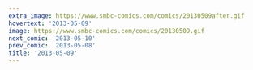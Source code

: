 ```yaml
---
extra_image: https://www.smbc-comics.com/comics/20130509after.gif
hovertext: '2013-05-09'
image: https://www.smbc-comics.com/comics/20130509.gif
next_comic: '2013-05-10'
prev_comic: '2013-05-08'
title: '2013-05-09'
---
```


